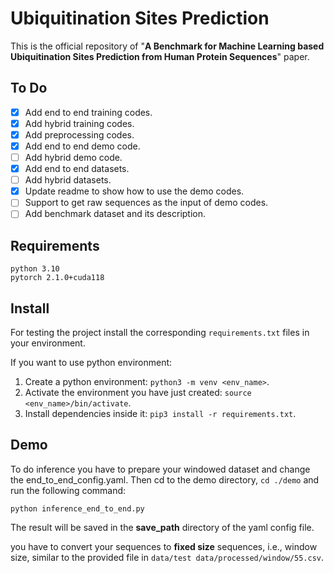 # Ubiquitination Sites Prediction
This is the official repository of "**A Benchmark for Machine Learning based Ubiquitination Sites Prediction from Human Protein Sequences**" paper.

## To Do
- [x] Add end to end training codes.
- [x] Add hybrid training codes.
- [x] Add preprocessing codes.
- [x] Add end to end demo code.
- [ ] Add hybrid demo code.
- [x] Add end to end datasets.
- [ ] Add hybrid datasets.
- [x] Update readme to show how to use the demo codes.
- [ ] Support to get raw sequences as the input of demo codes. 
- [ ] Add benchmark dataset and its description.

## Requirements

```
python 3.10
pytorch 2.1.0+cuda118
 ```

## Install
For testing the project install the corresponding `requirements.txt` files in 
your environment. 

If you want to use python environment:

1. Create a python environment: `python3 -m venv <env_name>`.
2. Activate the environment you have just created: `source <env_name>/bin/activate`.
3. Install dependencies inside it: `pip3 install -r requirements.txt`.

## Demo
To do inference you have to prepare your windowed dataset and change the end_to_end_config.yaml. 
Then cd to the demo directory, `cd ./demo` and run the following command:

`python inference_end_to_end.py`

The result will be saved in the **save_path** directory of the yaml config file.

you have to convert your sequences to **fixed size** sequences, i.e., window size, similar to the provided file in
`data/test data/processed/window/55.csv`.


